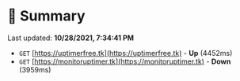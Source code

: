 # 📖 Summary
Last updated: **10/28/2021, 7:34:41 PM**

- `GET` [https://uptimerfree.tk](https://uptimerfree.tk) - **Up** (4452ms)
- `GET` [https://monitoruptimer.tk](https://monitoruptimer.tk) - **Down** (3959ms)
